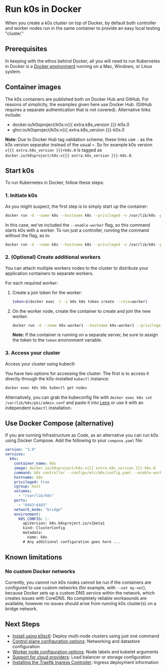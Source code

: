 # Run k0s in Docker

When you create a k0s cluster on top of Docker, by default both controller and worker nodes run in the same container to provide an easy local testing "cluster."

## Prerequisites

In keeping with the ethos behind Docker, all you will need to run Kubernetes in Docker is a [Docker environment](https://docs.docker.com/get-docker/) running on a Mac, Windows, or Linux system.

## Container images

The k0s containers are published both on Docker Hub and GitHub. For reasons of simplicity, the examples given here use Docker Hub. (GitHub requires a separate authentication that is not covered). Alternative links include:

- docker.io/k0sproject/k0s:v{{{ extra.k8s_version }}}-k0s.0
- ghcr.io/k0sproject/k0s:v{{{ extra.k8s_version }}}-k0s.0

**Note:** Due to Docker Hub tag validation scheme, these links use `-` as the k0s version separator instead of the usual `+`. So for example k0s version `v{{{ extra.k8s_version }}}+k0s.0` is tagged as `docker.io/k0sproject/k0s:v{{{ extra.k8s_version }}}-k0s.0`.

## Start k0s

To run Kubernetes in Docker, follow these steps:

### 1. Initiate k0s

As you might suspect, the first step is to simply start up the container:

```sh
docker run -d --name k0s --hostname k0s --privileged -v /var/lib/k0s -p 6443:6443 --cgroupns=host docker.io/k0sproject/k0s:v{{{ extra.k8s_version }}}-k0s.0 -- k0s controller --enable-worker
```

In this case, we've included the `--enable-worker` flag, so this command starts k0s with a worker. To run just a controller, running the command without the flag, as in:

```sh
docker run -d --name k0s --hostname k0s --privileged -v /var/lib/k0s -p 6443:6443 --cgroupns=host docker.io/k0sproject/k0s:v{{{ extra.k8s_version }}}-k0s.0 -- k0s controller
```

### 2. (Optional) Create additional workers

You can attach multiple workers nodes to the cluster to distribute your application containers to separate workers.

For each required worker:

1. Create a join token for the worker:

    ```sh
    token=$(docker exec -t -i k0s k0s token create --role=worker)
    ```

2. On the worker node, create the container to create and join the new worker:

    ```sh
    docker run -d --name k0s-worker1 --hostname k0s-worker1 --privileged -v /var/lib/k0s --cgroupns=host  docker.io/k0sproject/k0s:v{{{ extra.k8s_version }}}-k0s.0 k0s worker $token
    ```
    
    **Note:** If the container is running on a separate server, be sure to assign the token to the `token` environment variable.
    
### 3. Access your cluster

Access your cluster using kubectl:

You have two options for accessing the cluster. The first is to access it directly through the k0s-installed `kubectl` instance:

```sh
docker exec k0s k0s kubectl get nodes
```

Alternatively, you can grab the kubeconfig file with `docker exec k0s cat /var/lib/k0s/pki/admin.conf` and paste it into [Lens](https://github.com/lensapp/lens/) or use it with an independent `kubectl` installation.

## Use Docker Compose (alternative)

If you are running Infrastructure as Code, as an alternative you can run k0s using Docker Compose. Add the following to your `compose.yaml` file:

```yaml
version: "3.9"
services:
  k0s:
    container_name: k0s
    image: docker.io/k0sproject/k0s:v{{{ extra.k8s_version }}}-k0s.0
    command: k0s controller --config=/etc/k0s/config.yaml --enable-worker
    hostname: k0s
    privileged: true
    cgroup: host
    volumes:
      - "/var/lib/k0s"
    ports:
      - "6443:6443"
    network_mode: "bridge"
    environment:
      K0S_CONFIG: |-
        apiVersion: k0s.k0sproject.io/v1beta1
        kind: ClusterConfig
        metadata:
          name: k0s
        # Any additional configuration goes here ...
```

## Known limitations

### No custom Docker networks

Currently, you cannot run k0s nodes cannot be run if the containers are configured to use custom networks (for example, with `--net my-net`), because Docker sets up a custom DNS service within the network, which creates issues with CoreDNS. No completely reliable workaounds are available, however no issues should arise from running k0s cluster(s) on a bridge network.

## Next Steps

- [Install using k0sctl](k0sctl-install.md): Deploy multi-node clusters using just one command
- [Control plane configuration options](configuration.md): Networking and datastore configuration
- [Worker node configuration options](worker-node-config.md): Node labels and kubelet arguments
- [Support for cloud providers](cloud-providers.md): Load balancer or storage configuration
- [Installing the Traefik Ingress Controller](examples/traefik-ingress.md): Ingress deployment information
